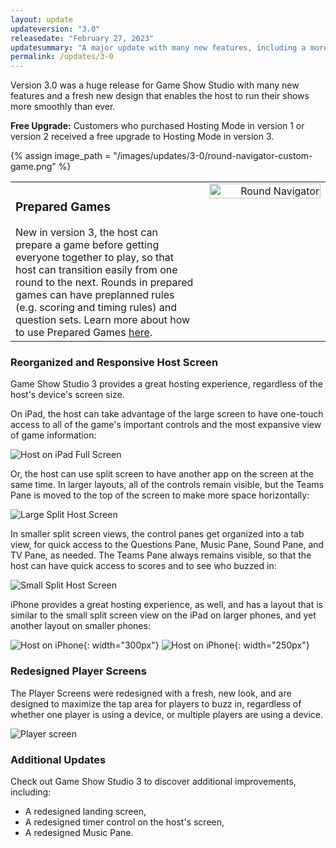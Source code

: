 ```yaml
---
layout: update
updateversion: "3.0"
releasedate: "February 27, 2023"
updatesummary: "A major update with many new features, including a more responsive host screen based on the screen size and prepared games, which allows the host to create a collection of rounds and collection sets to easily flow through the game."
permalink: /updates/3-0
---
```


Version 3.0 was a huge release for Game Show Studio with many new features and a fresh new design that enables the host to run their shows more smoothly than ever.

**Free Upgrade:** Customers who purchased Hosting Mode in version 1 or version 2 received a free upgrade to Hosting Mode in version 3.

{% assign image_path = "/images/updates/3-0/round-navigator-custom-game.png" %}

<table style="width: 100%">
    <colgroup>
        <col style="width: 60%;">
        <col style="width: 40%;">
    </colgroup>
    <tr>
        <td valign="top">
            <h3>Prepared Games</h3>
            New in version 3, the host can prepare a game before getting everyone together to play, so that host can transition easily from one round to the next. Rounds in prepared games can have preplanned rules (e.g. scoring and timing rules) and question sets. Learn more about how to use Prepared Games <a href="/help/preparedgames">here</a>.
        </td>
        <td valign="top" align="right">
            <a href="{{ image_path }}">
                <img src="{{ image_path }}" alt="Round Navigator" width="98%">
            </a>
        </td>
    </tr>
</table>

### Reorganized and Responsive Host Screen

Game Show Studio 3 provides a great hosting experience, regardless of the host's device's screen size.

On iPad, the host can take advantage of the large screen to have one-touch access to all of the game's important controls and the most expansive view of game information:

![Host on iPad Full Screen](/images/updates/3-0/pad-full-landscape.png)

Or, the host can use split screen to have another app on the screen at the same time. In larger layouts, all of the controls remain visible, but the Teams Pane is moved to the top of the screen to make more space horizontally:

![Large Split Host Screen](/images/updates/3-0/pad-split-large-landscape.png)

In smaller split screen views, the control panes get organized into a tab view, for quick access to the Questions Pane, Music Pane, Sound Pane, and TV Pane, as needed. The Teams Pane always remains visible, so that the host can have quick access to scores and to see who buzzed in:

![Small Split Host Screen](/images/updates/3-0/pad-split-small-landscape.png)

iPhone provides a great hosting experience, as well, and has a layout that is similar to the small split screen view on the iPad on larger phones, and yet another layout on smaller phones:

![Host on iPhone](/images/updates/3-0/xs-portrait-qa.png){: width="300px"} ![Host on iPhone](/images/updates/3-0/se-portrait-qa.png){: width="250px"}

### Redesigned Player Screens

The Player Screens were redesigned with a fresh, new look, and are designed to maximize the tap area for players to buzz in, regardless of whether one player is using a device, or multiple players are using a device.

![Player screen](/images/updates/3-0/players-1-2-3-4.png)

### Additional Updates

Check out Game Show Studio 3 to discover additional improvements, including:

* A redesigned landing screen,
* A redesigned timer control on the host's screen,
* A redesigned Music Pane.